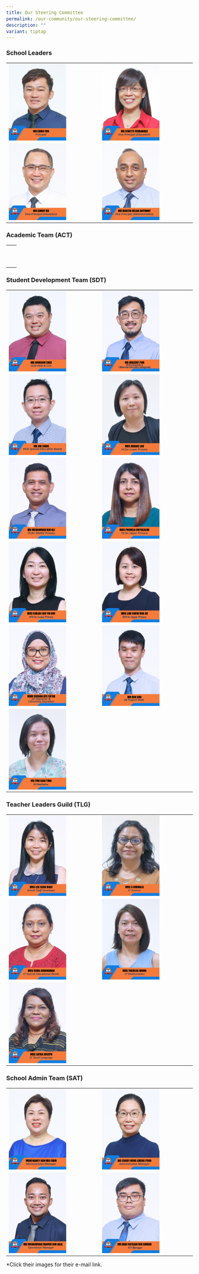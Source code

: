 ```yaml
---
title: Our Steering Committee
permalink: /our-community/our-steering-committee/
description: ""
variant: tiptap
---
```

<h3>School Leaders</h3><table><tbody><tr><td rowspan="1" colspan="1"><a class="isomer-image-wrapper" href="Townsvilleps@moe.edu.sg"><img style="width: 65%;" height="auto" width="100%" alt="" src="/images/School Leaders/mr eddie foo.jpg"></a></td><td rowspan="1" colspan="1"><a class="isomer-image-wrapper" href="Townsvilleps@moe.edu.sg"><img style="width: 65%;" height="auto" width="100%" alt="" src="/images/School Leaders/ms lynette fernandez.jpg"></a></td></tr><tr><td rowspan="1" colspan="1"><a class="isomer-image-wrapper" href="Townsvilleps@moe.edu.sg"><img style="width: 65%;" height="auto" width="100%" alt="" src="/images/School Leaders/mr sunny ho.jpg"></a></td><td rowspan="1" colspan="1"><a class="isomer-image-wrapper" href="Townsvilleps@moe.edu.sg"><img style="width: 65%;" height="auto" width="100%" alt="" src="/images/School Leaders/mr martin velan anthony.jpg"></a></td></tr></tbody></table><h3>Academic Team (ACT)</h3><table><tbody><tr><th rowspan="1" colspan="1"><p></p></th><th rowspan="1" colspan="1"><p></p></th></tr><tr><td rowspan="1" colspan="1"><p></p></td><td rowspan="1" colspan="1"><p></p></td></tr><tr><td rowspan="1" colspan="1"><p></p></td><td rowspan="1" colspan="1"><p></p></td></tr></tbody></table><h3>Student Development Team (SDT)</h3><table><tbody><tr><td rowspan="1" colspan="1"><div class="isomer-image-wrapper"><img style="width:65%" height="auto" width="100%" src="/images/Teaching%20Staff/2023_mr%20johnson%20chee.jpg"></div></td><td rowspan="1" colspan="1"><div class="isomer-image-wrapper"><img style="width:65%" height="auto" width="100%" src="/images/Teaching%20Staff/mr%20vincent%20poh.jpg"></div></td></tr><tr><td rowspan="1" colspan="1"><div class="isomer-image-wrapper"><img style="width:65%" height="auto" width="100%" src="/images/Teaching%20Staff/mr%20joe%20choo-final.jpg"></div></td><td rowspan="1" colspan="1"><div class="isomer-image-wrapper"><img style="width:65%" height="auto" width="100%" src="/images/Teaching%20Staff/2023_mrs%20debbie%20lau.jpg"></div></td></tr><tr><td rowspan="1" colspan="1"><div class="isomer-image-wrapper"><img style="width:65%" height="auto" width="100%" src="/images/Teaching%20Staff/2023_mr%20muhammad%20bin%20ali.jpg"></div></td><td rowspan="1" colspan="1"><div class="isomer-image-wrapper"><img style="width:65%" height="auto" width="100%" src="/images/Teaching%20Staff/2023_mrs%20premila%20onyekachi.jpg"></div></td></tr><tr><td rowspan="1" colspan="1"><div class="isomer-image-wrapper"><img style="width:65%" height="auto" width="100%" src="/images/Teaching%20Staff/mrs%20cheah-loo%20yin%20hui.jpg"></div></td><td rowspan="1" colspan="1"><div class="isomer-image-wrapper"><img style="width:65%" height="auto" width="100%" src="/images/Teaching%20Staff/mrs%20lim-chew%20hua%20jie.jpg"></div></td></tr><tr><td rowspan="1" colspan="1"><div class="isomer-image-wrapper"><img style="width:65%" height="auto" width="100%" src="/images/Teaching%20Staff/2023_mdm%20suzana%20bte%20suah.jpg"></div></td><td rowspan="1" colspan="1"><div class="isomer-image-wrapper"><img style="width:65%" height="auto" width="100%" src="/images/Teaching%20Staff/mr%20ben%20sng.jpg"></div></td></tr><tr><td rowspan="1" colspan="1"><div class="isomer-image-wrapper"><img style="width:65%" height="auto" width="100%" src="/images/Teaching%20Staff/ms%20toh%20xiao%20ting.jpg"></div></td><td rowspan="1" colspan="1"><p></p></td></tr></tbody></table><h3>Teacher Leaders Guild (TLG)</h3><table><tbody><tr><td rowspan="1" colspan="1"><div class="isomer-image-wrapper"><img style="width:65%" height="auto" width="100%" src="/images/Teaching%20Staff/2023_mrs%20lek%20seok%20buay.jpg"></div></td><td rowspan="1" colspan="1"><div class="isomer-image-wrapper"><img style="width:65%" height="auto" width="100%" src="/images/Teaching%20Staff/2023_mrs%20s%20nirmala-final.jpg"></div></td></tr><tr><td rowspan="1" colspan="1"><div class="isomer-image-wrapper"><img style="width:65%" height="auto" width="100%" src="/images/Teaching%20Staff/2023_mrs%20usha%20surendran-final.jpg"></div></td><td rowspan="1" colspan="1"><div class="isomer-image-wrapper"><img style="width:65%" height="auto" width="100%" src="/images/Teaching%20Staff/2023_mrs%20theresa%20wong-final.jpg"></div></td></tr><tr><td rowspan="1" colspan="1"><div class="isomer-image-wrapper"><img style="width:65%" height="auto" width="100%" src="/images/Teaching%20Staff/2023_mrs%20latha%20joseph.jpg"></div></td><td rowspan="1" colspan="1"><p></p></td></tr></tbody></table><h3>School Admin Team (SAT)</h3><table><tbody><tr><td rowspan="1" colspan="1"><div class="isomer-image-wrapper"><img style="width:65%" height="auto" width="100%" src="/images/EAS%20Staff/2023_mdm%20nancy%20koh%20mei%20chin.jpg"></div></td><td rowspan="1" colspan="1"><div class="isomer-image-wrapper"><img style="width:65%" height="auto" width="100%" src="/images/EAS%20Staff/2023_ms%20candy%20heng%20cheng%20peng.jpg"></div></td></tr><tr><td rowspan="1" colspan="1"><div class="isomer-image-wrapper"><img style="width:65%" height="auto" width="100%" src="/images/EAS%20Staff/2023_mr%20mohammad%20zhafrie%20bin%20jalil-final.jpg"></div></td><td rowspan="1" colspan="1"><div class="isomer-image-wrapper"><img style="width:65%" height="auto" width="100%" src="/images/EAS%20Staff/2023_mr%20hadi%20asyaari%20bin%20ahmad.jpg"></div></td></tr></tbody></table><p>*Click their images for their e-mail link.</p>